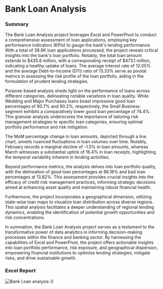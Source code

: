 
# Bank Loan Analysis



### Summary


The Bank Loan Analysis project leverages Excel and PowerPivot to conduct a comprehensive assessment of loan applications, employing key performance indicators (KPIs) to gauge the bank's lending performance. With a total of 38.6K loan applications processed, the project reveals critical insights into the bank's loan portfolio. Notably, the total loan amount extends to $435.8 million, with a corresponding receipt of $473.1 million, indicating a healthy uptake of loans. The average interest rate of 12.05% and the average Debt-to-Income (DTI) ratio of 13.33% serve as pivotal metrics in assessing the risk profile of the loan portfolio, aiding in the formulation of prudent lending strategies.

Purpose-based analysis sheds light on the performance of loans across different categories, delineating notable variations in loan quality. While Wedding and Major Purchases loans boast impressive good loan percentages of 90.7% and 90.2%, respectively, the Small Business segment exhibits a comparatively lower good loan percentage of 74.4%. This granular analysis underscores the importance of tailoring risk management strategies to specific loan categories, ensuring optimal portfolio performance and risk mitigation.

The MoM percentage change in loan amounts, depicted through a line chart, unveils nuanced fluctuations in loan volumes over time. Notably, February records a marginal decline of -1.5% in loan amounts, whereas March witnesses a substantial uptick of 16.4% in loan receipts, highlighting the temporal variability inherent in lending activities.

Beyond performance metrics, the analysis delves into loan portfolio quality, with the delineation of good loan percentages at 86.18% and bad loan percentages at 13.82%. This assessment provides crucial insights into the efficacy of credit risk management practices, informing strategic decisions aimed at enhancing asset quality and maintaining robust financial health.

Furthermore, the project incorporates a geographical dimension, utilizing state-wise loan maps to visualize loan distribution across diverse regions. This spatial analysis facilitates a deeper understanding of regional lending dynamics, enabling the identification of potential growth opportunities and risk concentrations.

In summation, the Bank Loan Analysis project serves as a testament to the transformative power of data analytics in informing decision-making processes within the finance and banking sector. By harnessing the capabilities of Excel and PowerPivot, the project offers actionable insights into loan portfolio performance, risk exposure, and geographical dispersion, empowering financial institutions to optimize lending strategies, mitigate risks, and drive sustainable growth.

### Excel Report
![Bank Loan analysis-3](https://github.com/aniketpawar123/Project-Axon/assets/123149177/dd05abc9-abde-4540-b4a5-5daf57c2509f)
